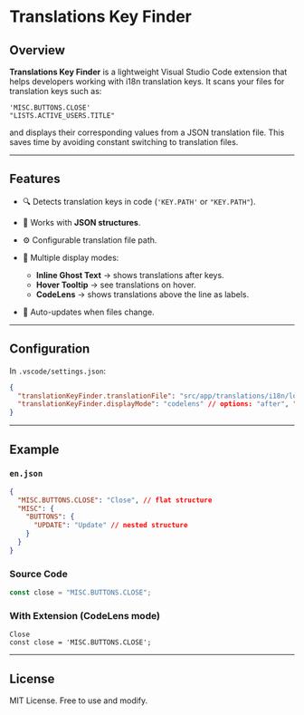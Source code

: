 # Translations Key Finder

## Overview

**Translations Key Finder** is a lightweight Visual Studio Code extension that helps developers working with i18n translation keys. It scans your files for translation keys such as:

```
'MISC.BUTTONS.CLOSE'
"LISTS.ACTIVE_USERS.TITLE"
```

and displays their corresponding values from a JSON translation file. This saves time by avoiding constant switching to translation files.

---

## Features

- 🔍 Detects translation keys in code (`'KEY.PATH'` or `"KEY.PATH"`).
- 📖 Works with **JSON structures**.
- ⚙️ Configurable translation file path.
- 🎨 Multiple display modes:

  - **Inline Ghost Text** → shows translations after keys.
  - **Hover Tooltip** → see translations on hover.
  - **CodeLens** → shows translations above the line as labels.

- 🔄 Auto-updates when files change.

---

## Configuration

In `.vscode/settings.json`:

```json
{
  "translationKeyFinder.translationFile": "src/app/translations/i18n/locale/en.json",
  "translationKeyFinder.displayMode": "codelens" // options: "after", "hover", "codelens"
}
```

---

## Example

### `en.json`

```json
{
  "MISC.BUTTONS.CLOSE": "Close", // flat structure
  "MISC": {
    "BUTTONS": {
      "UPDATE": "Update" // nested structure
    }
  }
}
```

### Source Code

```ts
const close = "MISC.BUTTONS.CLOSE";
```

### With Extension (CodeLens mode)

```
Close
const close = 'MISC.BUTTONS.CLOSE';
```

---

## License

MIT License. Free to use and modify.
